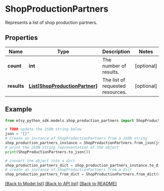 # ShopProductionPartners

Represents a list of shop production partners.

## Properties

Name | Type | Description | Notes
------------ | ------------- | ------------- | -------------
**count** | **int** | The number of results. | [optional] 
**results** | [**List[ShopProductionPartner]**](ShopProductionPartner.md) | The list of requested resources. | [optional] 

## Example

```python
from etsy_python_sdk.models.shop_production_partners import ShopProductionPartners

# TODO update the JSON string below
json = "{}"
# create an instance of ShopProductionPartners from a JSON string
shop_production_partners_instance = ShopProductionPartners.from_json(json)
# print the JSON string representation of the object
print(ShopProductionPartners.to_json())

# convert the object into a dict
shop_production_partners_dict = shop_production_partners_instance.to_dict()
# create an instance of ShopProductionPartners from a dict
shop_production_partners_from_dict = ShopProductionPartners.from_dict(shop_production_partners_dict)
```
[[Back to Model list]](../README.md#documentation-for-models) [[Back to API list]](../README.md#documentation-for-api-endpoints) [[Back to README]](../README.md)


